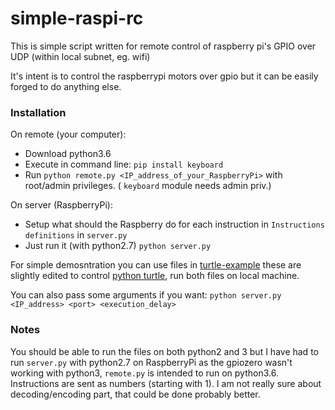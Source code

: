 # simple-raspi-rc
This is simple script written for remote control of raspberry pi's GPIO over UDP (within local subnet, eg. wifi)

It's intent is to control the raspberrypi motors over gpio but it can be easily forged to do anything else.

### Installation
On remote (your computer): 
- Download python3.6
- Execute in command line: `pip install keyboard`
- Run `python remote.py <IP_address_of_your_RaspberryPi>` with root/admin privileges. ( `keyboard` module needs admin priv.)

On server (RaspberryPi):
- Setup what should the Raspberry do for each instruction in `Instructions definitions` in `server.py`
- Just run it (with python2.7) `python server.py`

For simple demosntration you can use files in [turtle-example](turtle-example) these are slightly edited to control [python turtle](https://docs.python.org/3.3/library/turtle.html?highlight=turtle), run both files on local machine.

You can also pass some arguments if you want: `python server.py <IP_address> <port> <execution_delay>`


### Notes
You should be able to run the files on both python2 and 3 but I have had to run `server.py` with python2.7 on RaspberryPi as the gpiozero wasn't working with python3, `remote.py` is intended to run on python3.6.
Instructions are sent as numbers (starting with 1). 
I am not really sure about decoding/encoding part, that could be done probably better.
